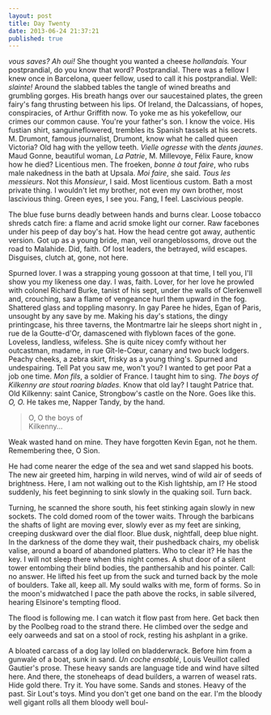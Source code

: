 ```yaml
---
layout: post
title: Day Twenty
date: 2013-06-24 21:37:21
published: true
---
```

*vous saves? Ah oui!* She thought you wanted a cheese *hollandais.* Your postprandial, do you know that word? Postprandial. There was a fellow I knew once in Barcelona, queer fellow, used to call it his postprandial. Well: *slainte!* Around the slabbed tables the tangle of wined breaths and grumbling gorges. His breath hangs over our saucestained plates, the green fairy's fang thrusting between his lips. Of Ireland, the Dalcassians, of hopes, conspiracies, of Arthur Griffith now.  To yoke me as his yokefellow, our crimes our common cause. You're your father's son. I know the voice. His fustian shirt, sanguineflowered, trembles its Spanish tassels at his secrets. M. Drumont, famous journalist, Drumont, know what he called queen Victoria? Old hag with the yellow teeth. *Vielle ogresse* with the *dents jaunes*. Maud Gonne, beautiful woman, *La Patrie*, M. Millevoye, Félix Faure, know how he died? Licentious men. The froeken, *bonne à tout faire*, who rubs male nakedness in the bath at Upsala. *Moi faire*, she said. *Tous les messieurs*. Not this *Monsieur*, I said. Most licentious custom. Bath a most private thing. I wouldn't let my brother, not even my own brother, most lascivious thing. Green eyes, I see you. Fang, I feel. Lascivious people.

The blue fuse burns deadly between hands and burns clear. Loose tobacco shreds catch fire: a flame and acrid smoke light our corner. Raw facebones under his peep of day boy's hat. How the head centre got away, authentic version. Got up as a young bride, man, veil orangeblossoms, drove out the road to Malahide. Did, faith. Of lost leaders, the betrayed, wild escapes. Disguises, clutch at, gone, not here.

Spurned lover. I was a strapping  young gossoon at that time, I tell you, I'll show you my likeness one day. I was, faith. Lover, for her love he prowled with colonel Richard Burke, tanist of his sept, under the walls of Clerkenwell and, crouching, saw a flame of vengeance hurl them upward in the fog. Shattered glass and toppling masonry. In gay Paree he hides, Egan of Paris, unsought by any save by me. Making his day's stations, the dingy printingcase, his three taverns, the Montmartre lair he sleeps short night in , rue de la Goutte-d'Or, damascened with flyblown faces of the gone. Loveless, landless, wifeless. She is quite nicey comfy without her outcastman, madame, in rue Gît-le-Cœur, canary and two buck lodgers. Peachy cheeks, a zebra skirt, frisky as a young thing's. Spurned and undespairing. Tell Pat you saw me, won't you? I wanted to get poor Pat a job one time. *Mon fils*, a soldier of France. I taught him to sing. *The boys of Kilkenny are stout roaring blades.* Know that old lay? I taught Patrice that. Old Kilkenny: saint Canice, Strongbow's castle on the Nore. Goes like this. *O, O.* He takes me, Napper Tandy, by the hand.

> O, O the boys of <br>
> Kilkenny…

Weak wasted hand on mine. They have forgotten Kevin Egan, not he them. Remembering thee, O Sion.

He had come nearer the edge of the sea and wet sand slapped his boots. The new air greeted him, harping in wild nerves, wind of wild air of seeds of brightness. Here, I am not walking out to the Kish lightship, am I? He stood suddenly, his feet beginning to sink slowly in the quaking soil. Turn back.

Turning, he scanned the shore south, his feet stinking again slowly in new sockets. The cold domed room of the tower waits. Through the barbicans the shafts of light are moving ever, slowly ever as my feet are sinking, creeping duskward over the dial floor. Blue dusk, nightfall, deep blue night. In the darkness of the dome they wait, their pushedback chairs, my obelisk valise, around a board of abandoned platters. Who to clear it? He has the key. I will not sleep there when this night comes. A shut door of a silent tower entombing their blind bodies, the panthersahib and his pointer. Call: no answer. He lifted his feet up from the suck and turned back by the mole of boulders. Take all, keep all. My sould walks with me, form of forms. So in the moon's midwatched I pace the path above the rocks, in sable silvered, hearing Elsinore's tempting flood. 

The flood is following me. I can watch it flow past from here. Get back then by the Poolbeg road to the strand there. He climbed over the sedge and eely oarweeds and sat on a stool of rock, resting his ashplant in a grike.

A bloated carcass of a dog lay lolled on bladderwrack. Before him from a gunwale of a boat, sunk in sand. *Un coche ensablé*, Louis Veuillot called Gautier's prose. These heavy sands are language tide and wind have silted here. And there, the stoneheaps of dead builders, a warren of weasel rats. Hide gold there. Try it. You have some. Sands and stones. Heavy of the past. Sir Lout's toys. Mind you don't get one band on the ear. I'm the bloody well gigant rolls all them bloody well boul-